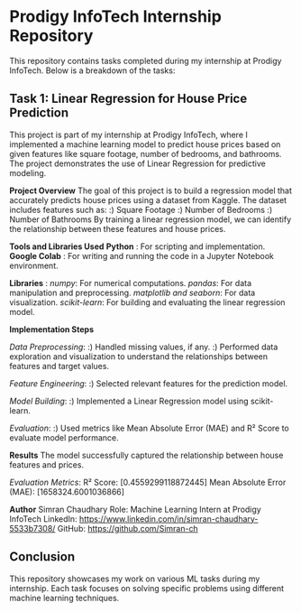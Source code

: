 # Prodigy InfoTech Internship Repository

This repository contains tasks completed during my internship at Prodigy InfoTech. Below is a breakdown of the tasks:

## Task 1: Linear Regression for House Price Prediction
This project is part of my internship at Prodigy InfoTech, where I implemented a machine learning model to predict house prices based on given features like square footage, number of bedrooms, and bathrooms. The project demonstrates the use of Linear Regression for predictive modeling.

**Project Overview**
The goal of this project is to build a regression model that accurately predicts house prices using a dataset from Kaggle. The dataset includes features such as:
:) Square Footage
:) Number of Bedrooms
:) Number of Bathrooms
By training a linear regression model, we can identify the relationship between these features and house prices.

**Tools and Libraries Used**
**Python** : For scripting and implementation.
**Google Colab** : For writing and running the code in a Jupyter Notebook environment.

**Libraries** :
*numpy*: For numerical computations.
*pandas*: For data manipulation and preprocessing.
*matplotlib and seaborn*: For data visualization.
*scikit-learn*: For building and evaluating the linear regression model.

**Implementation Steps**

*Data Preprocessing*: 
:) Handled missing values, if any.
:) Performed data exploration and visualization to understand the relationships between features and target values.

*Feature Engineering*:
:) Selected relevant features for the prediction model.

*Model Building*:
:) Implemented a Linear Regression model using scikit-learn.

*Evaluation*:
:) Used metrics like Mean Absolute Error (MAE) and R² Score to evaluate model performance.

**Results**
The model successfully captured the relationship between house features and prices.

*Evaluation Metrics*:
R² Score: [0.4559299118872445]
Mean Absolute Error (MAE): [1658324.6001036866]

**Author**
Simran Chaudhary
Role: Machine Learning Intern at Prodigy InfoTech
LinkedIn: https://www.linkedin.com/in/simran-chaudhary-5533b7308/
GitHub: https://github.com/Simran-ch



## Conclusion
This repository showcases my work on various ML tasks during my internship. Each task focuses on solving specific problems using different machine learning techniques.
